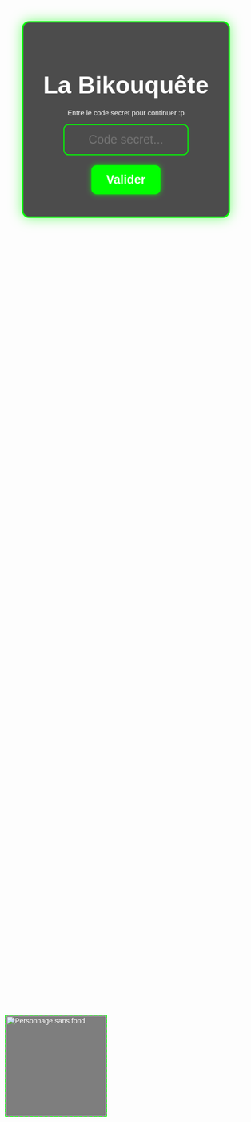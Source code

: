 <!DOCTYPE html>
<html lang="fr">
<head>
    <meta charset="UTF-8">
    <meta name="viewport" content="width=device-width, initial-scale=1.0">
    <link rel="preconnect" href="https://fonts.googleapis.com">
    <link rel="preconnect" href="https://fonts.gstatic.com" crossorigin>
    <link href="https://fonts.googleapis.com/css2?family=Shafarik:wght@700&display=swap" rel="stylesheet">
    <style>
        /* Effet de fondu au rose */
        @keyframes fadeInPink {
            0% {
                background-color: transparent;
            }
            100% {
                background-color: pink;
            }
        }
        /* Animation du heartbeat modifié */
        @keyframes heartbeat {
            0% {
                transform: scale(1);
            }
            40% {
                transform: scale(1.05);
            }
            50% {
                transform: scale(1);
            }
            90% {
                transform: scale(1.05);
            }
            100% {
                transform: scale(1);
            }
        }
        /* Pause après le heartbeat */
        @keyframes stopHeartbeat {
            0% {
                transform: scale(1);
            }
            100% {
                transform: scale(1);
            }
        }
        body {
            background-image: url('https://raw.githubusercontent.com/bikoulove/La-Bikouquete/refs/heads/main/maxresdefault.jpg');
            background-size: cover;
            background-position: center;
            background-attachment: fixed;
            margin: 0;
            padding: 0;
            height: 100vh;
            font-family: 'Shafarik', sans-serif;
            color: white;
            display: flex;
            justify-content: center;
            align-items: center;
            flex-direction: column;
            overflow: hidden;
            position: relative;
            animation: heartbeat 2.5s infinite, stopHeartbeat 1s infinite;
        }
        .shafarik-regular {
            font-family: "Shafarik", system-ui;
            font-weight: 700; /* Version plus épaisse de la police */
            font-style: normal;
        }
        /* Conteneur du cadre avec effet heartbeat */
        .title-container {
            background-color: rgba(0, 0, 0, 0.7);
            padding: 30px;
            border: 3px solid #00FF00;
            border-radius: 15px;
            text-align: center;
            box-shadow: 0 0 25px rgba(0, 255, 0, 0.5);
            width: 350px;
            position: relative;
            z-index: 10;
            animation: heartbeat 2.5s infinite;
        }
        /* Titre sans contour noir */
        .title-container h1 {
            font-size: 3rem;
            text-align: center;
            color: white;
            margin-bottom: 20px;
        }
     /* Champ de texte */
        input {
            padding: 15px;
            border: 2px solid #00FF00;
            border-radius: 10px;
            background-color: transparent;
            color: white;
            font-size: 1.5rem;
            margin-bottom: 20px;
            width: 250px;
            text-align: center;
        }
        /* Bouton */
        button {
            background-color: #00FF00;
            padding: 15px 30px;
            font-size: 1.5rem;
            border: none;
            border-radius: 10px;
            cursor: pointer;
            transition: 0.3s;
            color: white;
            font-weight: bold;
            box-shadow: 0 0 10px rgba(0, 255, 0, 0.8);
            position: relative;
            z-index: 10;
        }
        /* Effet sur le bouton au passage de la souris */
        button:hover {
            transform: scale(0.75);
            background-color: #00cc00;
            box-shadow: 0 0 30px rgba(0, 255, 0, 1);
        }
        /* Zone de dépose de l'image */
        .image-container {
            position: absolute;
            bottom: 10px;
            left: 10px;
            width: 200px;
            height: 200px;
            border: 2px dashed #00FF00;
            display: flex;
            justify-content: center;
            align-items: center;
            overflow: hidden;
            background-color: rgba(0, 0, 0, 0.5);
        }
        /* Image sans mouvement, uniquement positionnée */
        .image-container img {
            width: 100%;
        }
        /* Effet de fondu rose lorsqu'on clique */
        .fade-pink {
            animation: fadeInPink 1.5s ease-out;
        }
    </style>
</head>
<body>
    <div class="title-container">
        <h1>La Bikouquête</h1>
        <p>Entre le code secret pour continuer :p</p>
        <input type="text" id="codeInput" placeholder="Code secret...">
        <br>
        <button onclick="applyFadeEffect()">Valider</button>
        <p id="result"></p>
    </div>
    <!-- Zone pour déposer l'image -->
    <div class="image-container">
        <img src="https://raw.githubusercontent.com/bikoulove/La-Bikouquete/refs/heads/main/DALL_E_2025-02-27_10.25.24_-_A_16-bit_pixel_art_of_a_blonde_girl_with_white_skin__wearing_heart-shaped_sunglasses_and_orange_boots._She_is_centered_in_the_image__with_a_transparen-removebg-preview.png" alt="Personnage sans fond">
    </div>
    <script>
        function applyFadeEffect() {
            // Ajouter l'effet de fondu au rose
            document.body.classList.add('fade-pink');
        }
    </script>
</body>
</html>

